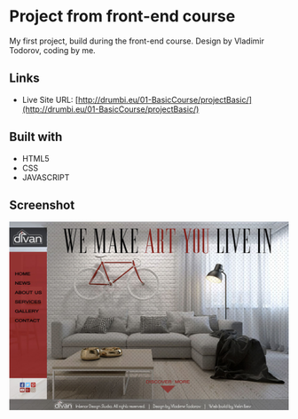 # Project from front-end course

My first project, build during the front-end course. Design by Vladimir Todorov, coding by me.

## Links

- Live Site URL: [http://drumbi.eu/01-BasicCourse/projectBasic/](http://drumbi.eu/01-BasicCourse/projectBasic/)  

## Built with

- HTML5
- CSS 
- JAVASCRIPT 

## Screenshot

![](./screenShot/divan.jpg)






